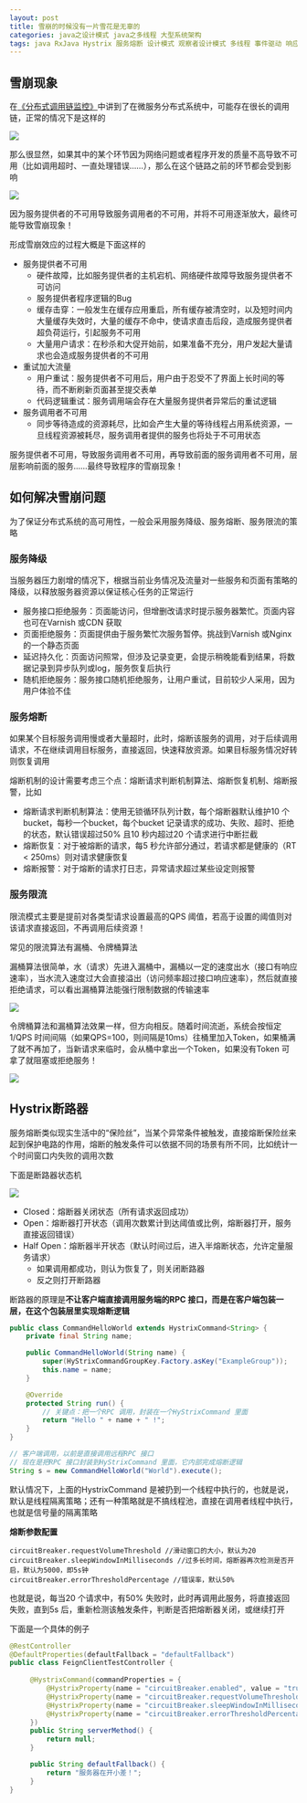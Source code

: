 ```yaml
---
layout: post
title: 雪崩的时候没有一片雪花是无辜的
categories: java之设计模式 java之多线程 大型系统架构 
tags: java RxJava Hystrix 服务熔断 设计模式 观察者设计模式 多线程 事件驱动 响应式编程 流 服务降级 服务限流 高可用性 微服务 分布式 雪崩 调用链 QPS TPS 漏桶 令牌桶 线程隔离 
---
```


## 雪崩现象

在[《分布式调用链监控》](http://www.xumenger.com/distributed-trace-20181101/)中讲到了在微服务分布式系统中，可能存在很长的调用链，正常的情况下是这样的

![](../media/image/2018-11-21/01.png)

那么很显然，如果其中的某个环节因为网络问题或者程序开发的质量不高导致不可用（比如调用超时、一直处理错误……），那么在这个链路之前的环节都会受到影响

![](../media/image/2018-11-21/02.png)

因为服务提供者的不可用导致服务调用者的不可用，并将不可用逐渐放大，最终可能导致雪崩现象！

形成雪崩效应的过程大概是下面这样的

* 服务提供者不可用
	* 硬件故障，比如服务提供者的主机宕机、网络硬件故障导致服务提供者不可访问
	* 服务提供者程序逻辑的Bug
	* 缓存击穿：一般发生在缓存应用重启，所有缓存被清空时，以及短时间内大量缓存失效时，大量的缓存不命中，使请求直击后段，造成服务提供者超负荷运行，引起服务不可用
	* 大量用户请求：在秒杀和大促开始前，如果准备不充分，用户发起大量请求也会造成服务提供者的不可用
* 重试加大流量
	* 用户重试：服务提供者不可用后，用户由于忍受不了界面上长时间的等待，而不断刷新页面甚至提交表单
	* 代码逻辑重试：服务调用端会存在大量服务提供者异常后的重试逻辑
* 服务调用者不可用
	* 同步等待造成的资源耗尽，比如会产生大量的等待线程占用系统资源，一旦线程资源被耗尽，服务调用者提供的服务也将处于不可用状态

服务提供者不可用，导致服务调用者不可用，再导致前面的服务调用者不可用，层层影响前面的服务……最终导致程序的雪崩现象！

## 如何解决雪崩问题

为了保证分布式系统的高可用性，一般会采用服务降级、服务熔断、服务限流的策略

### 服务降级

当服务器压力剧增的情况下，根据当前业务情况及流量对一些服务和页面有策略的降级，以释放服务器资源以保证核心任务的正常运行

* 服务接口拒绝服务：页面能访问，但增删改请求时提示服务器繁忙。页面内容也可在Varnish 或CDN 获取
* 页面拒绝服务：页面提供由于服务繁忙次服务暂停。挑战到Varnish 或Nginx 的一个静态页面
* 延迟持久化：页面访问照常，但涉及记录变更，会提示稍晚能看到结果，将数据记录到异步队列或log，服务恢复后执行
* 随机拒绝服务：服务接口随机拒绝服务，让用户重试，目前较少人采用，因为用户体验不佳

### 服务熔断

如果某个目标服务调用慢或者大量超时，此时，熔断该服务的调用，对于后续调用请求，不在继续调用目标服务，直接返回，快速释放资源。如果目标服务情况好转则恢复调用

熔断机制的设计需要考虑三个点：熔断请求判断机制算法、熔断恢复机制、熔断报警，比如

* 熔断请求判断机制算法：使用无锁循环队列计数，每个熔断器默认维护10 个bucket，每秒一个bucket，每个bucket 记录请求的成功、失败、超时、拒绝的状态，默认错误超过50% 且10 秒内超过20 个请求进行中断拦截
* 熔断恢复：对于被熔断的请求，每5 秒允许部分通过，若请求都是健康的（RT < 250ms）则对请求健康恢复
* 熔断报警：对于熔断的请求打日志，异常请求超过某些设定则报警

### 服务限流

限流模式主要是提前对各类型请求设置最高的QPS 阈值，若高于设置的阈值则对该请求直接返回，不再调用后续资源！

常见的限流算法有漏桶、令牌桶算法

漏桶算法很简单，水（请求）先进入漏桶中，漏桶以一定的速度出水（接口有响应速率），当水流入速度过大会直接溢出（访问频率超过接口响应速率），然后就直接拒绝请求，可以看出漏桶算法能强行限制数据的传输速率

![](../media/image/2018-11-21/03.jpeg)

令牌桶算法和漏桶算法效果一样，但方向相反。随着时间流逝，系统会按恒定1/QPS 时间间隔（如果QPS=100，则间隔是10ms）往桶里加入Token，如果桶满了就不再加了，当新请求来临时，会从桶中拿出一个Token，如果没有Token 可拿了就阻塞或拒绝服务！

![](../media/image/2018-11-21/04.jpg)

## Hystrix断路器

服务熔断类似现实生活中的“保险丝”，当某个异常条件被触发，直接熔断保险丝来起到保护电路的作用，熔断的触发条件可以依据不同的场景有所不同，比如统计一个时间窗口内失败的调用次数

下面是断路器状态机

![](../media/image/2018-11-21/05.png)

* Closed：熔断器关闭状态（所有请求返回成功）
* Open：熔断器打开状态（调用次数累计到达阈值或比例，熔断器打开，服务直接返回错误）
* Half Open：熔断器半开状态（默认时间过后，进入半熔断状态，允许定量服务请求）
	* 如果调用都成功，则认为恢复了，则关闭断路器
	* 反之则打开断路器

断路器的原理是**不让客户端直接调用服务端的RPC 接口，而是在客户端包装一层，在这个包装层里实现熔断逻辑**

```java
public class CommandHelloWorld extends HystrixCommand<String> {
    private final String name;

    public CommandHelloWorld(String name) {
        super(HyStrixCommandGroupKey.Factory.asKey("ExampleGroup"));
        this.name = name;
    }

    @Override
    protected String run() {
        // 关键点：把一个RPC 调用，封装在一个HyStrixCommand 里面
        return "Hello " + name + " !";
    }
}

// 客户端调用，以前是直接调用远程RPC 接口
// 现在是把RPC 接口封装到HyStrixCommand 里面，它内部完成熔断逻辑
String s = new CommandHelloWorld("World").execute();
```

默认情况下，上面的HystrixCommand 是被扔到一个线程中执行的，也就是说，默认是线程隔离策略；还有一种策略就是不搞线程池，直接在调用者线程中执行，也就是信号量的隔离策略

**熔断参数配置**

```
circuitBreaker.requestVolumeThreshold //滑动窗口的大小，默认为20
circuitBreaker.sleepWindowInMilliseconds //过多长时间，熔断器再次检测是否开启，默认为5000，即5s钟
circuitBreaker.errorThresholdPercentage //错误率，默认50%
```

也就是说，每当20 个请求中，有50% 失败时，此时再调用此服务，将直接返回失败，直到5s 后，重新检测该触发条件，判断是否把熔断器关闭，或继续打开

下面是一个具体的例子

```java
@RestController
@DefaultProperties(defaultFallback = "defaultFallback")
public class FeignClientTestController {
     
     @HystrixCommand(commandProperties = {
         @HystrixProperty(name = "circuitBreaker.enabled", value = "true"),
         @HystrixProperty(name = "circuitBreaker.requestVolumeThreshold", value = "10"),
         @HystrixProperty(name = "circuitBreaker.sleepWindowInMilliseconds", value = "10000"),
         @HystrixProperty(name = "circuitBreaker.errorThresholdPercentage", value = "60")
     })
     public String serverMethod() {
         return null;
     }

     public String defaultFallback() {
         return "服务器在开小差！";
     }
}
```
